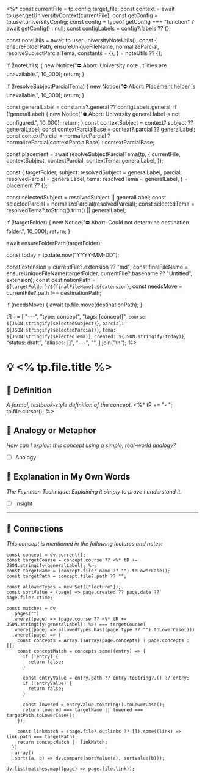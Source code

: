 <%*
const currentFile = tp.config.target_file;
const context = await tp.user.getUniversityContext(currentFile);
const getConfig = tp.user.universityConfig;
const config = typeof getConfig === "function" ? await getConfig() : null;
const configLabels = config?.labels ?? {};

const noteUtils = await tp.user.universityNoteUtils();
const {
  ensureFolderPath,
  ensureUniqueFileName,
  normalizeParcial,
  resolveSubjectParcialTema,
  constants = {},
} = noteUtils ?? {};

if (!noteUtils) {
  new Notice("⛔️ Abort: University note utilities are unavailable.", 10_000);
  return;
}

if (!resolveSubjectParcialTema) {
  new Notice("⛔️ Abort: Placement helper is unavailable.", 10_000);
  return;
}

const generalLabel = constants?.general ?? configLabels.general;
if (!generalLabel) {
  new Notice("⛔️ Abort: University general label is not configured.", 10_000);
  return;
}
const contextSubject = context?.subject ?? generalLabel;
const contextParcialBase = context?.parcial ?? generalLabel;
const contextParcial = normalizeParcial ? normalizeParcial(contextParcialBase) : contextParcialBase;

const placement = await resolveSubjectParcialTema(tp, {
  currentFile,
  contextSubject,
  contextParcial,
  contextTema: generalLabel,
});

const {
  targetFolder,
  subject: resolvedSubject = generalLabel,
  parcial: resolvedParcial = generalLabel,
  tema: resolvedTema = generalLabel,
} = placement ?? {};

const selectedSubject = resolvedSubject || generalLabel;
const selectedParcial = normalizeParcial(resolvedParcial);
const selectedTema = resolvedTema?.toString().trim() || generalLabel;

if (!targetFolder) {
  new Notice("⛔️ Abort: Could not determine destination folder.", 10_000);
  return;
}

await ensureFolderPath(targetFolder);

const today = tp.date.now("YYYY-MM-DD");

const extension = currentFile?.extension ?? "md";
const finalFileName = ensureUniqueFileName(targetFolder, currentFile?.basename ?? "Untitled", extension);
const destinationPath = `${targetFolder}/${finalFileName}.${extension}`;
const needsMove = currentFile?.path !== destinationPath;

if (needsMove) {
  await tp.file.move(destinationPath);
}

tR += [
  "---",
  "type: concept",
  "tags: [concept]",
  `course: ${JSON.stringify(selectedSubject)}`,
  `parcial: ${JSON.stringify(selectedParcial)}`,
  `tema: ${JSON.stringify(selectedTema)}`,
  `created: ${JSON.stringify(today)}`,
  "status: draft",
  "aliases: []",
  "---",
  "",
].join("\n");
%>

# 💡 <% tp.file.title %>

## 📜 Definition
*A formal, textbook-style definition of the concept.*
<%*
tR += "- ";
tp.file.cursor();
%>

## 🧠 Analogy or Metaphor
*How can I explain this concept using a simple, real-world analogy?*
- [ ] Analogy

## 🧭 Explanation in My Own Words
*The Feynman Technique: Explaining it simply to prove I understand it.*
- [ ] Insight

---

## 🔗 Connections
*This concept is mentioned in the following lectures and notes:*

```dataviewjs
const concept = dv.current();
const targetCourse = concept.course ?? <%* tR += JSON.stringify(generalLabel); %>;
const targetName = (concept.file?.name ?? "").toLowerCase();
const targetPath = concept.file?.path ?? "";

const allowedTypes = new Set(["lecture"]);
const sortValue = (page) => page.created ?? page.date ?? page.file?.ctime;

const matches = dv
  .pages("")
  .where((page) => (page.course ?? <%* tR += JSON.stringify(generalLabel); %>) === targetCourse)
  .where((page) => allowedTypes.has((page.type ?? "").toLowerCase()))
  .where((page) => {
    const concepts = Array.isArray(page.concepts) ? page.concepts : [];
    const conceptMatch = concepts.some((entry) => {
      if (!entry) {
        return false;
      }

      const entryValue = entry.path ?? entry.toString?.() ?? entry;
      if (!entryValue) {
        return false;
      }

      const lowered = entryValue.toString().toLowerCase();
      return lowered === targetName || lowered === targetPath.toLowerCase();
    });

    const linkMatch = (page.file?.outlinks ?? []).some((link) => link.path === targetPath);
    return conceptMatch || linkMatch;
  })
  .array()
  .sort((a, b) => dv.compare(sortValue(a), sortValue(b)));

dv.list(matches.map((page) => page.file.link));
```
